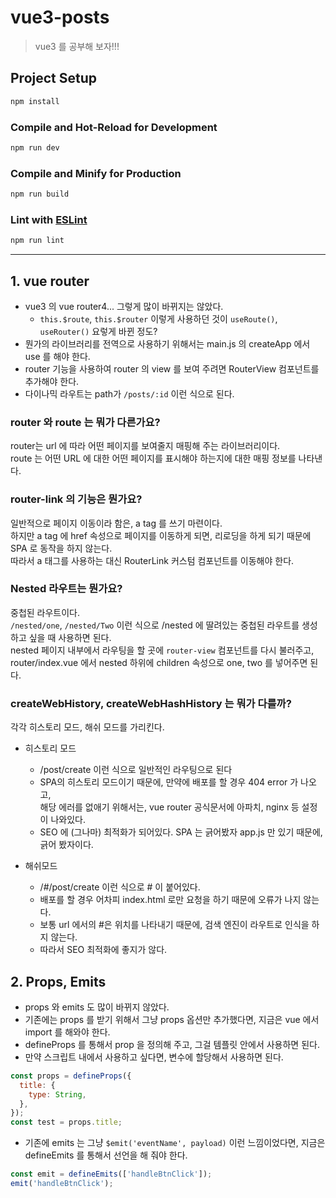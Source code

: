 # vue3-posts

> vue3 를 공부해 보자!!!

## Project Setup

```sh
npm install
```

### Compile and Hot-Reload for Development

```sh
npm run dev
```

### Compile and Minify for Production

```sh
npm run build
```

### Lint with [ESLint](https://eslint.org/)

```sh
npm run lint
```

---

## 1. vue router

- vue3 의 vue router4... 그렇게 많이 바뀌지는 않았다.
  - `this.$route`, `this.$router` 이렇게 사용하던 것이 `useRoute()`, `useRouter()` 요렇게 바뀐 정도?
- 뭔가의 라이브러리를 전역으로 사용하기 위해서는 main.js 의 createApp 에서 use 를 해야 한다.
- router 기능을 사용하여 router 의 view 를 보여 주려면 RouterView 컴포넌트를 추가해야 한다.
- 다이나믹 라우트는 path가 `/posts/:id` 이런 식으로 된다.

### router 와 route 는 뭐가 다른가요?

router는 url 에 따라 어떤 페이지를 보여줄지 매핑해 주는 라이브러리이다.  
route 는 어떤 URL 에 대한 어떤 페이지를 표시해야 하는지에 대한 매핑 정보를 나타낸다.

### router-link 의 기능은 뭔가요?

일반적으로 페이지 이동이라 함은, a tag 를 쓰기 마련이다.  
하지만 a tag 에 href 속성으로 페이지를 이동하게 되면, 리로딩을 하게 되기 때문에 SPA 로 동작을 하지 않는다.  
따라서 a 태그를 사용하는 대신 RouterLink 커스텀 컴포넌트를 이동해야 한다.

### Nested 라우트는 뭔가요?

중첩된 라우트이다.  
`/nested/one`, `/nested/Two` 이런 식으로 /nested 에 딸려있는 중첩된 라우트를 생성하고 싶을 때 사용하면 된다.  
nested 페이지 내부에서 라우팅을 할 곳에 `router-view` 컴포넌트를 다시 불러주고,  
router/index.vue 에서 nested 하위에 children 속성으로 one, two 를 넣어주면 된다.

### createWebHistory, createWebHashHistory 는 뭐가 다를까?

각각 히스토리 모드, 해쉬 모드를 가리킨다.

- 히스토리 모드

  - /post/create 이런 식으로 일반적인 라우팅으로 된다
  - SPA의 히스토리 모드이기 때문에, 만약에 배포를 할 경우 404 error 가 나오고,  
    해당 에러를 없애기 위해서는, vue router 공식문서에 아파치, nginx 등 설정이 나와있다.
  - SEO 에 (그나마) 최적화가 되어있다. SPA 는 긁어봤자 app.js 만 있기 때문에, 긁어 봤자이다.

- 해쉬모드
  - /#/post/create 이런 식으로 # 이 붙어있다.
  - 배포를 할 경우 어차피 index.html 로만 요청을 하기 때문에 오류가 나지 않는다.
  - 보통 url 에서의 #은 위치를 나타내기 때문에, 검색 엔진이 라우트로 인식을 하지 않는다.
  - 따라서 SEO 최적화에 좋지가 않다.

## 2. Props, Emits

- props 와 emits 도 많이 바뀌지 않았다.
- 기존에는 props 를 받기 위해서 그냥 props 옵션만 추가했다면, 지금은 vue 에서 import 를 해와야 한다.
- defineProps 를 통해서 prop 을 정의해 주고, 그걸 템플릿 안에서 사용하면 된다.
- 만약 스크립트 내에서 사용하고 싶다면, 변수에 할당해서 사용하면 된다.

```javascript
const props = defineProps({
  title: {
    type: String,
  },
});
const test = props.title;
```

- 기존에 emits 는 그냥 `$emit('eventName', payload)` 이런 느낌이었다면, 지금은 defineEmits 를 통해서 선언을 해 줘야 한다.

```javascript
const emit = defineEmits(['handleBtnClick']);
emit('handleBtnClick');
```
